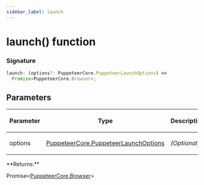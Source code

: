 ```yaml
---
sidebar_label: launch
---
```


# launch() function

### Signature

```typescript
launch: (options?: PuppeteerCore.PuppeteerLaunchOptions) =>
  Promise<PuppeteerCore.Browser>;
```

## Parameters

<table><thead><tr><th>

Parameter

</th><th>

Type

</th><th>

Description

</th></tr></thead>
<tbody><tr><td>

options

</td><td>

[PuppeteerCore.PuppeteerLaunchOptions](./puppeteer.puppeteerlaunchoptions.md)

</td><td>

_(Optional)_

</td></tr>
</tbody></table>
**Returns:**

Promise&lt;[PuppeteerCore.Browser](./puppeteer.browser.md)&gt;
